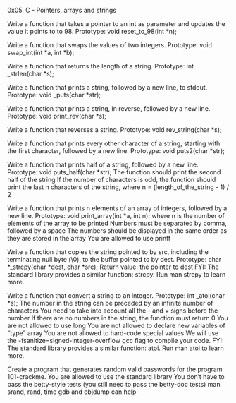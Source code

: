 0x05. C - Pointers, arrays and strings

Write a function that takes a pointer to an int as parameter and updates the value it points to to 98.
	Prototype: void reset_to_98(int *n);

Write a function that swaps the values of two integers.
	Prototype: void swap_int(int *a, int *b);

Write a function that returns the length of a string.
	Prototype: int _strlen(char *s);

Write a function that prints a string, followed by a new line, to stdout.
	Prototype: void _puts(char *str);

Write a function that prints a string, in reverse, followed by a new line.
	Prototype: void print_rev(char *s);

Write a function that reverses a string.
	Prototype: void rev_string(char *s);

Write a function that prints every other character of a string, starting with the first character, followed by a new line.
	Prototype: void puts2(char *str);

Write a function that prints half of a string, followed by a new line.
	Prototype: void puts_half(char *str);
	The function should print the second half of the string
	If the number of characters is odd, the function should print the last n characters of the string, where n = (length_of_the_string - 1) / 2

Write a function that prints n elements of an array of integers, followed by a new line.
	Prototype: void print_array(int *a, int n);
	where n is the number of elements of the array to be printed
	Numbers must be separated by comma, followed by a space
	The numbers should be displayed in the same order as they are stored in the array
	You are allowed to use printf

Write a function that copies the string pointed to by src, including the terminating null byte (\0), to the buffer pointed to by dest.
	Prototype: char *_strcpy(char *dest, char *src);
	Return value: the pointer to dest
	FYI: The standard library provides a similar function: strcpy. Run man strcpy to learn more.

Write a function that convert a string to an integer.
	Prototype: int _atoi(char *s);
	The number in the string can be preceded by an infinite number of characters
	You need to take into account all the - and + signs before the number
	If there are no numbers in the string, the function must return 0
	You are not allowed to use long
	You are not allowed to declare new variables of “type” array
	You are not allowed to hard-code special values
	We will use the -fsanitize=signed-integer-overflow gcc flag to compile your code.
	FYI: The standard library provides a similar function: atoi. Run man atoi to learn more.

Create a program that generates random valid passwords for the program 101-crackme.
	You are allowed to use the standard library
	You don’t have to pass the betty-style tests (you still need to pass the betty-doc tests)
	man srand, rand, time
	gdb and objdump can help
